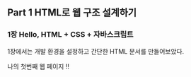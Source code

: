 
## Part 1 HTML로 웹 구조 설계하기    
   
### 1장 Hello, HTML + CSS + 자바스크립트   


1장에서는 개발 환경을 설정하고 간단한 HTML 문서를 만들어보았다.    

<!DOCTYPE html>
<html lang="ko">
    <head>
        <meta charset="UTF-8">
        <meta http-equiv="X-UA-Compatible" content="IE=edge">
        <meta name="viewport" content="width=device-width, initial-scale=1.0">
        <title>My First Web Page!</title>
    </head>
    <body>
        <!-- 웹 페이지에 표시할 내용을 적습니다. -->
        <p>나의 첫번째 웹 페이지 !! </p>    
    </body>
</html>

